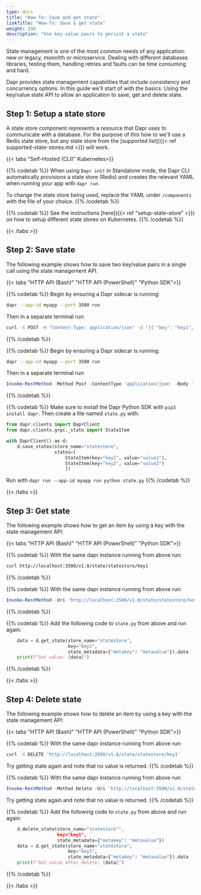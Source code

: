 ```yaml
---
type: docs
title: "How-To: Save and get state"
linkTitle: "How-To: Save & get state"
weight: 200
description: "Use key value pairs to persist a state"
---
```


State management is one of the most common needs of any application: new or legacy, monolith or microservice.
Dealing with different databases libraries, testing them, handling retries and faults can be time consuming and hard.

Dapr provides state management capabilities that include consistency and concurrency options.
In this guide we'll start of with the basics: Using the key/value state API to allow an application to save, get and delete state.

## Step 1: Setup a state store

A state store component represents a resource that Dapr uses to communicate with a database.
For the purpose of this how to we'll use a Redis state store, but any state store from the [supported list]({{< ref supported-state-stores.md >}}) will work.

{{< tabs "Self-Hosted (CLI)" Kubernetes>}}

{{% codetab %}}
When using `Dapr init` in Standalone mode, the Dapr CLI automatically provisions a state store (Redis) and creates the relevant YAML when running your app with `dapr run`.

To change the state store being used, replace the YAML under `/components` with the file of your choice.
{{% /codetab %}}

{{% codetab %}}
See the instructions [here]({{< ref "setup-state-store" >}}) on how to setup different state stores on Kubernetes.
{{% /codetab %}}

{{< /tabs >}}

## Step 2: Save state

The following example shows how to save two key/value pairs in a single call using the state management API.

{{< tabs "HTTP API (Bash)" "HTTP API (PowerShell)" "Python SDK">}}

{{% codetab %}}
Begin by ensuring a Dapr sidecar is running:
```bash
dapr --app-id myapp --port 3500 run
```

Then in a separate terminal run:
```bash
curl -X POST -H "Content-Type: application/json" -d '[{ "key": "key1", "value": "value1"}, { "key": "key2", "value": "value2"}]' http://localhost:3500/v1.0/state/statestore
```
{{% /codetab %}}

{{% codetab %}}
Begin by ensuring a Dapr sidecar is running:
```bash
dapr --app-id myapp --port 3500 run
```

Then in a separate terminal run:
```powershell
Invoke-RestMethod -Method Post -ContentType 'application/json' -Body '[{ "key": "key1", "value": "value1"}, { "key": "key2", "value": "value2"}]' -Uri 'http://localhost:3500/v1.0/state/statestore'
```
{{% /codetab %}}

{{% codetab %}}
Make sure to install the Dapr Python SDK with `pip3 install dapr`. Then create a file named `state.py` with:
```python
from dapr.clients import DaprClient
from dapr.clients.grpc._state import StateItem

with DaprClient() as d:
    d.save_states(store_name="statestore",
                  states=[
                      StateItem(key="key1", value="value1"),
                      StateItem(key="key2", value="value2")
                      ])

```

Run with `dapr run --app-id myapp run python state.py`
{{% /codetab %}}

{{< /tabs >}}

## Step 3: Get state

The following example shows how to get an item by using a key with the state management API:

{{< tabs "HTTP API (Bash)" "HTTP API (PowerShell)" "Python SDK">}}

{{% codetab %}}
With the same dapr instance running from above run:
```bash
curl http://localhost:3500/v1.0/state/statestore/key1
```
{{% /codetab %}}

{{% codetab %}}
With the same dapr instance running from above run:
```powershell
Invoke-RestMethod -Uri 'http://localhost:3500/v1.0/state/statestore/key1'
```
{{% /codetab %}}

{{% codetab %}}
Add the following code to `state.py` from above and run again:
```python
    data = d.get_state(store_name="statestore",
                       key="key1",
                       state_metadata={"metakey": "metavalue"}).data
    print(f"Got value: {data}")
```
{{% /codetab %}}

{{< /tabs >}}

## Step 4: Delete state

The following example shows how to delete an item by using a key with the state management API:

{{< tabs "HTTP API (Bash)" "HTTP API (PowerShell)" "Python SDK">}}

{{% codetab %}}
With the same dapr instance running from above run:
```bash
curl -X DELETE 'http://localhost:3500/v1.0/state/statestore/key1'
```
Try getting state again and note that no value is returned.
{{% /codetab %}}

{{% codetab %}}
With the same dapr instance running from above run:
```powershell
Invoke-RestMethod -Method Delete -Uri 'http://localhost:3500/v1.0/state/statestore/key1'
```
Try getting state again and note that no value is returned.
{{% /codetab %}}

{{% codetab %}}
Add the following code to `state.py` from above and run again:
```python
    d.delete_state(store_name="statestore"",
                   key="key1",
                   state_metadata={"metakey": "metavalue"})
    data = d.get_state(store_name="statestore",
                       key="key1",
                       state_metadata={"metakey": "metavalue"}).data
    print(f"Got value after delete: {data}")
```
{{% /codetab %}}

{{< /tabs >}}
